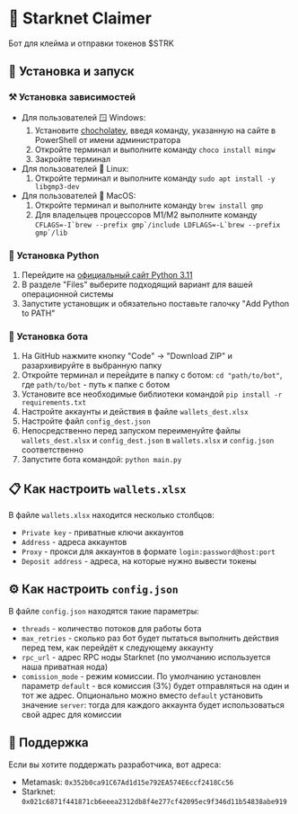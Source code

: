 # 🤖 Starknet Claimer
Бот для клейма и отправки токенов $STRK

## 🚀 Установка и запуск
### ⚒ Установка зависимостей
- Для пользователей 🪟 Windows:
    1. Установите [chocholatey](https://chocolatey.org/install), введя команду, указанную на сайте в PowerShell от имени администратора
    2. Откройте терминал и выполните команду `choco install mingw`
    3. Закройте терминал
- Для пользователей 🐧 Linux:
    1. Откройте терминал и выполните команду `sudo apt install -y libgmp3-dev`
- Для пользователей 🍎 MacOS:
    1. Откройте терминал и выполните команду `brew install gmp`
    2. Для владельцев процессоров M1/M2 выполните команду ``CFLAGS=-I`brew --prefix gmp`/include LDFLAGS=-L`brew --prefix gmp`/lib``

### 🐍 Установка Python
1. Перейдите на [официальный сайт Python 3.11](https://www.python.org/downloads/release/python-3116/)
2. В разделе "Files" выберите подходящий вариант для вашей операционной системы
3. Запустите установщик и обязательно поставьте галочку "Add Python to PATH"

### 🤖 Установка бота
1. На GitHub нажмите кнопку "Code" -> "Download ZIP" и разархивируйте в выбранную папку
2. Откройте терминал и перейдите в папку с ботом: `cd "path/to/bot"`, где `path/to/bot` - путь к папке с ботом
3. Установите все необходимые библиотеки командой `pip install -r requirements.txt`
4. Настройте аккаунты и действия в файле `wallets_dest.xlsx`
5. Настройте файл `config_dest.json`
6. Непосредственно перед запуском переименуйте файлы `wallets_dest.xlsx` и `config_dest.json` в `wallets.xlsx` и `config.json` соответственно
7. Запустите бота командой: `python main.py`

## 📋 Как настроить `wallets.xlsx`
В файле `wallets.xlsx` находится несколько столбцов:
- `Private key` - приватные ключи аккаунтов
- `Address` - адреса аккаунтов
- `Proxy` - прокси для аккаунтов в формате `login:password@host:port`
- `Deposit address` - адреса, на которые нужно вывести токены

## ⚙️ Как настроить `config.json`
В файле `config.json` находятся такие параметры:
- `threads` - количество потоков для работы бота
- `max_retries` - сколько раз бот будет пытаться выполнить действия перед тем, как перейдёт к следующему аккаунту
- `rpc_url` - адрес RPC ноды Starknet (по умолчанию используется наша приватная нода)
- `comission_mode` - режим комиссии. По умолчанию установлен параметр `default` - вся комиссия (3%) будет отправляться на один и тот же адрес. Опционально можно вместо `default` установить значение `server`: тогда для каждого аккаунта будет использоваться свой адрес для комиссии

## 🙏 Поддержка
Если вы хотите поддержать разработчика, вот адреса:
- Metamask: `0x352b0ca91C67Ad1d15e792EA574E6ccf2418Cc56`
- Starknet: `0x021c6871f441871cb6eeea2312db8f4e277cf42095ec9f346d11b54838abe919`
